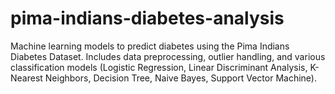 # pima-indians-diabetes-analysis
Machine learning models to predict diabetes using the Pima Indians Diabetes Dataset. Includes data preprocessing, outlier handling, and various classification models (Logistic Regression, Linear Discriminant Analysis, K-Nearest Neighbors, Decision Tree, Naive Bayes, Support Vector Machine).

